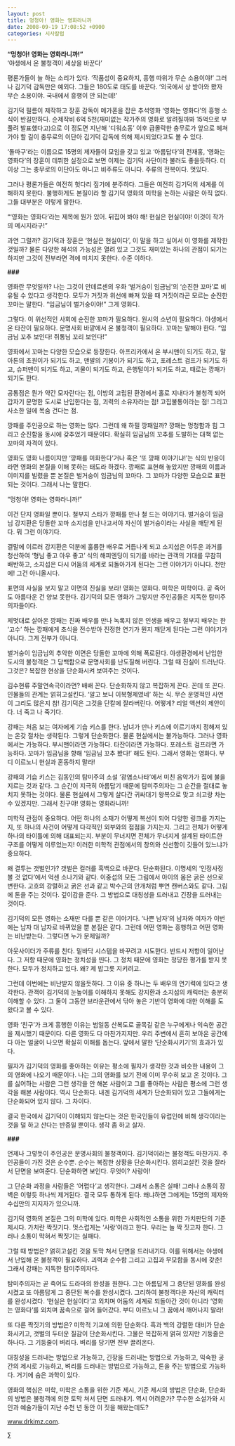 ```yaml
---
layout: post
title: 멍청아! 영화는 영화라니까
date: 2008-09-19 17:08:52 +0900
categories: 시사칼럼
---
```

**“멍청아! 영화는 영화라니까!”**  
‘야생에서 온 불청객이 세상을 바꾼다’

평론가들이 늘 하는 소리가 있다. ‘작품성이 중요하지, 흥행 따위가 무슨 소용이야!’ 그러나 김기덕 감독만은 예외다. 그들은 180도로 태도를 바꾼다. ‘외국에서 상 받아와 봤자 무슨 소용이야. 국내에서 흥행이 안 되는데!’

김기덕 필름이 제작하고 장훈 감독이 메가폰을 잡은 추석영화 ‘영화는 영화다’의 흥행 소식이 반길만하다. 순제작비 6억 5천(재미없는 작가주의 영화로 알려질까봐 15억으로 부풀려 발표했다고)으로 이 정도면 지난해 ‘디워소동’ 이후 급몰락한 충무로가 앞으로 헤쳐가야 할 길이 충무로의 이단아 김기덕 감독에 의해 제시되었다고도 볼 수 있다. 

‘돌파구’라는 이름으로 15명의 제자들이 모임을 갖고 있고 ‘아름답다’의 전재홍, ‘영화는 영화다’의 장훈이 데뷔한 실정으로 보면 이제는 김기덕 사단이라 불러도 좋을듯하다. 더 이상 그는 충무로의 이단아도 아니고 비주류도 아니다. 주류의 전복이다. 멋있다.

그러나 평론가들은 여전히 헛다리 짚기에 분주하다. 그들은 여전히 김기덕의 세계를 이해하지 못한다. 불행하게도 본질이라 할 김기덕 영화의 미학을 논하는 사람은 아직 없다. 그들 대부분은 이렇게 말한다. 

“‘영화는 영화다’라는 제목에 뭔가 있어. 뒤집어 봐야 해! 현실은 현실이야! 이것이 작가의 메시지라구!” 

과연 그럴까? 김기덕과 장훈은 ‘현실은 현실이다’, 이 말을 하고 싶어서 이 영화를 제작한 것일까? 물론 다양한 해석의 가능성은 열려 있고 그것도 재미있는 하나의 관점이 되기는 하지만 그것이 전부라면 격에 미치지 못한다. 수준 이하다. 

**###**

영화란 무엇일까? 나는 그것이 안데르센의 우화 ‘벌거숭이 임금님’의 ‘순진한 꼬마’로 비유될 수 있다고 생각한다. 모두가 거짓과 위선에 빠져 있을 때 거짓이라곤 모르는 순진한 꼬마는 말한다. “임금님이 벌거숭이야!” 그게 영화다. 

그렇다. 이 위선적인 사회에 순진한 꼬마가 필요하다. 원시의 소년이 필요하다. 야생에서 온 타잔이 필요하다. 문명사회 바깥에서 온 불청객이 필요하다. 꼬마는 말해야 한다. “임금님 꼬추 보인다! 쥐통님 꼬리 보인다!”

영화에서 꼬마는 다양한 모습으로 등장한다. 아프리카에서 온 부시맨이 되기도 하고, 말아톤의 초원이가 되기도 하고, 맨발의 기봉이가 되기도 하고, 포레스트 검프가 되기도 하고, 슈퍼맨이 되기도 하고, 괴물이 되기도 하고, 은행털이가 되기도 하고, 때로는 깡패가 되기도 한다.

공통점은 뭔가 약간 모자란다는 점, 이방의 고립된 환경에서 홀로 지내다가 불청객 되어 갑자기 문명한 도시로 난입한다는 점, 괴력의 소유자라는 점! 고집불통이라는 점! 그리고 사소한 일에 목숨 건다는 점.

깡패를 주인공으로 하는 영화는 많다. 그런데 왜 하필 깡패일까? 깡패는 멍청함과 힘 그리고 순진함을 동시에 갖추었기 때문이다. 확실히 임금님의 꼬추를 도발하는 대책 없는 꼬마의 자격이 있다. 

영화도 영화 나름이지만 ‘깡패를 미화한다’거나 혹은 ‘또 깡패 이야기냐!’는 식의 반응이라면 영화의 본질을 이해 못하는 태도라 하겠다. 깡패로 표현해 놓았지만 깡패의 이름과 이미지를 빌렸을 뿐 본질은 벌거숭이 임금님의 꼬마다. 그 꼬마가 다양한 모습으로 표현되는 것이다. 그래서 나는 말한다. 

“멍청아! 영화는 영화라니까!” 

이건 단지 영화일 뿐이다. 철부지 스타가 깡패를 만나 철 드는 이야기다. 벌거숭이 임금님 강지환은 당돌한 꼬마 소지섭을 만나고서야 자신이 벌거숭이라는 사실을 깨닫게 된다. 뭐 그런 이야기다. 

결말에 이르러 강지환은 덕분에 훌륭한 배우로 거듭나게 되고 소지섭은 어두운 과거를 청산하여 ‘형님 좋고 아우 좋고’ 식의 해피엔딩이 되기를 바라는 관객의 기대를 무참히 배반하고, 소지섭은 다시 어둠의 세계로 되돌아가게 된다는 그런 이야기가 아니다. 천만에! 그건 아니올시다. 

표면의 사실을 보지 말고 이면의 진실을 보라! 영화는 영화다. 미학은 미학이다. 곧 죽어도 아름다운 건 양보 못한다. 김기덕의 모든 영화가 그렇지만 주인공들은 지독한 탐미주의자들이다. 

제멋대로 살아온 깡패는 진짜 배우를 만나 녹록지 않은 인생을 배우고 철부지 배우는 한 ‘고수’ 하는 깡패에게 초식을 전수받아 진정한 연기가 뭔지 깨닫게 된다는 그런 이야기가 아니다. 그게 전부가 아니다. 

벌거숭이 임금님의 추악한 이면은 당돌한 꼬마에 의해 폭로된다. 야생환경에서 난입한 도시의 불청객은 그 담백함으로 문명사회를 난도질해 버린다. 그럴 때 진실이 드러난다. 그것은? 복잡한 현상을 단순화시켜 보여주는 것이다. 

김수현류 주말연속극이라면? 배배 꼰다. 단순화하지 않고 복잡하게 꼰다. 꼰데 또 꼰다. 인물들의 관계는 얽히고설킨다. ‘알고 보니 이복형제였네’ 하는 식. 무슨 운명적인 사연이 그리도 많은지 참! 김기덕은 그것을 단칼에 잘라버린다. 어떻게? 리얼 액션의 제안이다. 너 죽고 나 죽기다. 

강패는 처음 보는 여자에게 기습 키스를 한다. 남녀가 만나 키스에 이르기까지 정해져 있는 온갖 절차는 생략된다. 그렇게 단순화한다. 물론 현실에서는 불가능하다. 그러나 영화에서는 가능하다. 부시맨이라면 가능하다. 타잔이라면 가능하다. 포레스트 검프라면 가능하다. 꼬마가 임금님을 향해 ‘임금님 꼬추 봤다!’ 해도 된다. 그래서 영화는 영화다. 부디 이르노니 현실과 혼동하지 말라!

강패의 기습 키스는 김동인의 탐미주의 소설 ‘광염소나타’에서 미친 음악가가 집에 불을 지르는 것과 같다. 그 순간이 지극히 아름답기 때문에 탐미주의자는 그 순간을 절대로 놓치지 못하는 것이다. 물론 현실에서 그렇게 살다간 귀싸대기 왕복으로 맞고 쇠고랑 차는 수 있겠지만. 그래서 친구야! 영화는 영화라니까! 

미학적 관점이 중요하다. 어떤 하나의 소재가 어떻게 복선이 되어 다양한 링크를 가지는지, 또 하나의 사건이 어떻게 다각적인 외부와의 접점을 가지는지. 그리고 전체가 어떻게 하나의 타이틀에 의해 대표되는지. 부분이 무너지면 전체가 무너지게 설계된 타이트한 구조를 어떻게 이루었는지! 이러한 미학적 관점에서의 창의와 신선함이 깃들어 있느냐가 중요하다. 

왜 결투는 갯벌인가? 갯벌은 컬러를 흑백으로 바꾼다. 단순화된다. 이명세의 ‘인정사정 볼 것 없다’에서 억센 소나기와 같다. 이중섭의 모든 그림에서 아이의 몸은 굵은 선으로 변한다. 고흐의 강렬하고 굵은 선과 같고 박수근의 안개처럼 뿌연 캔버스와도 같다. 그림에 톤을 주는 것이다. 깊이감을 준다. 그 방법으로 대칭성을 드러내고 긴장을 드러내는 것이다. 

김기덕의 모든 영화는 소재만 다를 뿐 같은 이야기다. ‘나쁜 남자’의 남자와 여자가 이번에는 남자 대 남자로 바뀌었을 뿐 본질은 같다. 그런데 어떤 영화는 흥행하고 어떤 영화는 비난받는다. 그렇다면 누가 문제일까? 

아웃사이더가 주류를 친다. 밑바닥 시스템을 바꾸려고 시도한다. 반드시 저항이 일어난다. 그 저항 때문에 영화는 정치성을 띤다. 그 정치 때문에 영화는 정당한 평가를 받지 못한다. 모두가 정치하고 있다. 왜? 제 밥그릇 지키려고. 

그런데 이번에는 비난받지 않을듯하다. 그 이유 중 하나는 두 배우의 연기력에 있다고 생각한다. 관객이 김기덕의 눈높이를 이해하지 못해도 강지환과 소지섭의 캐릭터는 충분히 이해할 수 있다. 그 둘이 그동안 브라운관에서 닦아 놓은 기반이 영화에 대한 이해를 도왔다고 볼 수 있다. 

영화 ‘친구’가 크게 흥행한 이유는 범일동 산복도로 골목길 같은 누구에게나 익숙한 공간을 제시했기 때문이다. 다른 영화도 다 마찬가지지만. 우리 주변에서 흔히 보아온 공간에다 아는 얼굴이 나오면 확실히 이해를 돕는다. 앞에서 말한 ‘단순화시키기’의 효과가 있다. 

필자가 김기덕의 영화를 좋아하는 이유는 평소에 필자가 생각한 것과 비슷한 내용이 그의 영화에 나오기 때문이다. 나는 그의 영화를 보기 전에 이미 무수히 보고 온 것이다. 그를 싫어하는 사람은 그런 생각을 안 해본 사람이고 그를 좋아하는 사람은 평소에 그런 생각을 해본 사람이다. 역시 단순화다. 내겐 김기덕의 세계가 단순화되어 있고 그들에게는 단순화되어 있지 않다. 그 차이다. 

결국 한국에서 김기덕이 이해되지 않는다는 것은 한국인들이 유럽인에 비해 생각이라는 것을 덜 하고 산다는 반증일 뿐이다. 생각 좀 하고 살자. 

**###**

언제나 그렇듯이 주인공은 문명사회의 불청객이다. 김기덕이라는 불청객도 마찬가지. 주인공들이 가진 것은 순수뿐. 순수는 복잡한 상황을 단순화시킨다. 얽히고설킨 것을 잘라서 단면을 보여준다. 단순화하면 보인다. 무엇이? 사랑이! 

그 단순화 과정을 사람들은 ‘어렵다’고 생각한다. 그래서 소통은 실패! 그러나 소통의 장벽은 이렇듯 하나씩 제거된다. 결국 모두 통하게 된다. 왜냐하면 그에게는 15명의 제자와 수십만의 지지자가 있으니까.

김기덕 영화의 본질은 그의 미학에 있다. 미학은 사회적인 소통을 위한 가치판단의 기준 제시다. 가치란 짝짓기다. 멋스럽게는 ‘사랑’이라고 한다. 우리는 늘 짝 짓고자 한다. 그러나 소통이 막혀서 짝짓기는 실패다. 

그럴 때 방법은? 얽히고설킨 것을 토막 쳐서 단면을 드러내기다. 이를 위해서는 야생에서 난입해 온 불청객이 필요하다. 괴력과 순수함 그리고 고집과 무모함을 동시에 갖춘! 그래서 강패는 지독한 탐미주의자다. 

탐미주의자는 곧 죽어도 드라마의 완성을 원한다. 그는 아름답게 그 중단된 영화를 완성시켰고 또 아름답게 그 중단된 복수를 완성시켰다. 그리하여 불청객다운 자신의 캐릭터를 완성시켰다. ‘현실은 현실이다’고 외치며 어둠의 세계로 되돌아간 것이 아니라 ‘영화는 영화다’를 외치며 꿈속으로 걸어 들어갔다. 부디 이르노니 그 꿈에서 깨어나지 말라!

또 다른 짝짓기의 방법은? 미학적 기교에 의한 단순화다. 흑과 백의 강렬한 대비가 단순화시키고, 갯벌의 두터운 질감이 단순화시킨다. 그물은 복잡하게 얽혀 있지만 기둥줄은 하나다. 그 기둥줄이 벼리다. 벼리를 당기면 전부 끌려온다. 

대칭성을 드러내는 방법으로 가능하고, 긴장을 드러내는 방법으로 가능하고, 익숙한 공간의 제시로 가능하고, 벼리를 드러내는 방법으로 가능하고, 톤을 주는 방법으로 가능하다. 거기에 숨은 과학이 있다. 

영화의 핵심은 미학, 미학은 소통을 위한 기준 제시, 기준 제시의 방법은 단순화, 단순화의 방법은 불청객에 의한 토막 쳐서 단면 드러내기. 역시 어려운가? 무수한 소설가와 시인과 예술가들이 지난 수천 년 동안 이 짓을 해왔는데도?



www.drkimz.com.

∑